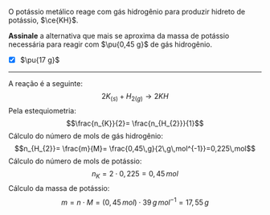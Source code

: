 O potássio metálico reage com gás hidrogênio para produzir hidreto de potássio, $\ce{KH}$.

**Assinale** a alternativa que mais se aproxima da massa de potássio necessária para reagir com $\pu{0,45 g}$ de gás hidrogênio.

- [x] $\pu{17 g}$

---


A reação é a seguinte:
$$2K_{(s)}+H_{2(g)}\rightarrow 2KH$$
Pela estequiometria:
$$\frac{n_{K}}{2}= \frac{n_{H_{2}}}{1}$$
Cálculo do número de mols de gás hidrogênio:
$$n_{H_{2}}= \frac{m}{M}= \frac{0,45\,g}{2\,g\,mol^{-1}}=0,225\,mol$$
Cálculo do número de mols de potássio:
$$n_{K}=2\cdot0,225=0,45\,mol$$
Cálculo da massa de potássio:
$$m= n\cdot M=(0,45\,mol)\cdot39\,g\,mol^{-1}=17,55\,g$$